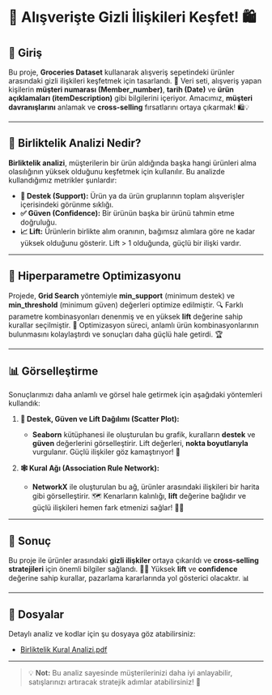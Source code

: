 # 🛒 Alışverişte Gizli İlişkileri Keşfet! 🛍️

## 🎯 Giriş
Bu proje, **Groceries Dataset** kullanarak alışveriş sepetindeki ürünler arasındaki gizli ilişkileri keşfetmek için tasarlandı. 🎉 Veri seti, alışveriş yapan kişilerin **müşteri numarası (Member_number)**, **tarih (Date)** ve **ürün açıklamaları (itemDescription)** gibi bilgilerini içeriyor. Amacımız, **müşteri davranışlarını** anlamak ve **cross-selling** fırsatlarını ortaya çıkarmak! 🛍️💡

---

## 🤔 Birliktelik Analizi Nedir?
**Birliktelik analizi**, müşterilerin bir ürün aldığında başka hangi ürünleri alma olasılığının yüksek olduğunu keşfetmek için kullanılır. Bu analizde kullandığımız metrikler şunlardır:

- **🔢 Destek (Support):** Ürün ya da ürün gruplarının toplam alışverişler içerisindeki görünme sıklığı.
- **✅ Güven (Confidence):** Bir ürünün başka bir ürünü tahmin etme doğruluğu.
- **📈 Lift:** Ürünlerin birlikte alım oranının, bağımsız alımlara göre ne kadar yüksek olduğunu gösterir. Lift > 1 olduğunda, güçlü bir ilişki vardır.

---

## 🚀 Hiperparametre Optimizasyonu
Projede, **Grid Search** yöntemiyle **min_support** (minimum destek) ve **min_threshold** (minimum güven) değerleri optimize edilmiştir. 🔍 Farklı parametre kombinasyonları denenmiş ve en yüksek **lift** değerine sahip kurallar seçilmiştir. 💪 Optimizasyon süreci, anlamlı ürün kombinasyonlarının bulunmasını kolaylaştırdı ve sonuçları daha güçlü hale getirdi. 🏆

---

## 📊 Görselleştirme
Sonuçlarımızı daha anlamlı ve görsel hale getirmek için aşağıdaki yöntemleri kullandık:

1. **🎨 Destek, Güven ve Lift Dağılımı (Scatter Plot):**
   - **Seaborn** kütüphanesi ile oluşturulan bu grafik, kuralların **destek** ve **güven** değerlerini görselleştirir. Lift değerleri, **nokta boyutlarıyla** vurgulanır. Güçlü ilişkiler göz kamaştırıyor! 🌟

2. **🕸️ Kural Ağı (Association Rule Network):**
   - **NetworkX** ile oluşturulan bu ağ, ürünler arasındaki ilişkileri bir harita gibi görselleştirir. 🗺️ Kenarların kalınlığı, **lift** değerine bağlıdır ve güçlü ilişkileri hemen fark etmenizi sağlar! 🔗✨

---

## 🏁 Sonuç
Bu proje ile ürünler arasındaki **gizli ilişkiler** ortaya çıkarıldı ve **cross-selling stratejileri** için önemli bilgiler sağlandı. 🛒💬 Yüksek **lift** ve **confidence** değerine sahip kurallar, pazarlama kararlarında yol gösterici olacaktır. 📊

---

## 📂 Dosyalar
Detaylı analiz ve kodlar için şu dosyaya göz atabilirsiniz:
- [Birliktelik Kural Analizi.pdf](Birliktelik%20Kural%20Analizi.pdf)

---

> 💡 **Not:** Bu analiz sayesinde müşterilerinizi daha iyi anlayabilir, satışlarınızı artıracak stratejik adımlar atabilirsiniz! 🚀
